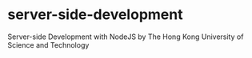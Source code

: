 # server-side-development
Server-side Development with NodeJS by The Hong Kong University of Science and Technology
